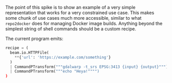 The point of this spike is to show an example of a very simple representation that works
for a very constrained use case. This makes some chunk of use cases much more
accessible, similar to what `repo2docker` does for managing Docker image builds.
Anything beyond the simplest string of shell commands should be a custom recipe.

The current program emits:

```python
recipe = (
  beam.io.HTTPFile(
    **{'url': 'https://example.com/something'}
  )
  | CommandPTransform("""gdalwarp -t_srs EPSG:3413 {input} {output}""")
  | CommandPTransform("""echo "Heya!"""")
)
```
